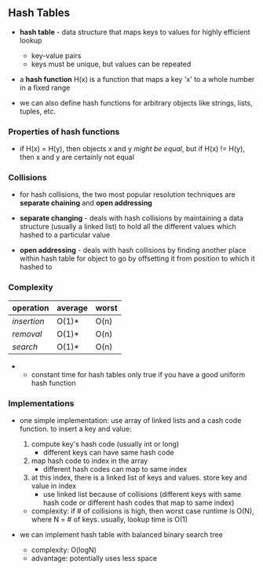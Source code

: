 ## Hash Tables
- **hash table** - data structure that maps keys to values for highly efficient lookup
	- key-value pairs
	- keys must be unique, but values can be repeated

- a **hash function** H(x) is a function that maps a key 'x' to a whole number in a fixed range
- we can also define hash functions for arbitrary objects like strings, lists, tuples, etc.

### Properties of hash functions
- if H(x) = H(y), then objects x and y *might be equal*, but if H(x) != H(y), then x and y are certainly not equal

### Collisions
- for hash collisions, the two most popular resolution techniques are **separate chaining** and **open addressing**

- **separate changing** - deals with hash collisions by maintaining a data structure (usually a linked list) to hold all the different values which hashed to a particular value
- **open addressing** - deals with hash collisions by finding another place within hash table for object to go by offsetting it from position to which it hashed to

### Complexity
| **operation** | **average** | **worst** |
| ------------- | ----------- | --------- |
| *insertion*   | O(1)* |     O(n)      |
| *removal* |      O(1)*       |     O(n)      |
| *search*|       O(1)*      |      O(n)     |
- * constant time for hash tables only true if you have a good uniform hash function

### Implementations
- one simple implementation: use array of linked lists and a cash code function. to insert a key and value:
	1. compute key's hash code (usually int or long)
		- different keys can have same hash code
	2. map hash code to index in the array
		- different hash codes can map to same index
	3. at this index, there is a linked list of keys and values. store key and value in index
		- use linked list because of collisions (different keys with same hash code or different hash codes that map to same index)

	- complexity: if # of collisions is high, then worst case runtime is O(N), where N = # of keys. usually, lookup time is O(1)

- we can implement hash table with balanced binary search tree
	- complexity: O(logN)
	- advantage: potentially uses less space

